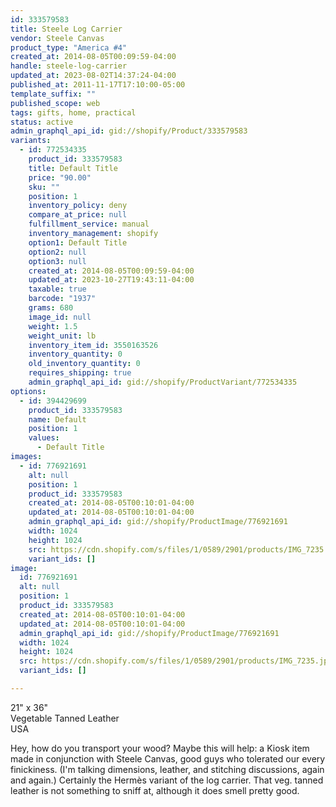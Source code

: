 ```yaml
---
id: 333579583
title: Steele Log Carrier
vendor: Steele Canvas
product_type: "America #4"
created_at: 2014-08-05T00:09:59-04:00
handle: steele-log-carrier
updated_at: 2023-08-02T14:37:24-04:00
published_at: 2011-11-17T17:10:00-05:00
template_suffix: ""
published_scope: web
tags: gifts, home, practical
status: active
admin_graphql_api_id: gid://shopify/Product/333579583
variants:
  - id: 772534335
    product_id: 333579583
    title: Default Title
    price: "90.00"
    sku: ""
    position: 1
    inventory_policy: deny
    compare_at_price: null
    fulfillment_service: manual
    inventory_management: shopify
    option1: Default Title
    option2: null
    option3: null
    created_at: 2014-08-05T00:09:59-04:00
    updated_at: 2023-10-27T19:43:11-04:00
    taxable: true
    barcode: "1937"
    grams: 680
    image_id: null
    weight: 1.5
    weight_unit: lb
    inventory_item_id: 3550163526
    inventory_quantity: 0
    old_inventory_quantity: 0
    requires_shipping: true
    admin_graphql_api_id: gid://shopify/ProductVariant/772534335
options:
  - id: 394429699
    product_id: 333579583
    name: Default
    position: 1
    values:
      - Default Title
images:
  - id: 776921691
    alt: null
    position: 1
    product_id: 333579583
    created_at: 2014-08-05T00:10:01-04:00
    updated_at: 2014-08-05T00:10:01-04:00
    admin_graphql_api_id: gid://shopify/ProductImage/776921691
    width: 1024
    height: 1024
    src: https://cdn.shopify.com/s/files/1/0589/2901/products/IMG_7235.jpeg?v=1407211801
    variant_ids: []
image:
  id: 776921691
  alt: null
  position: 1
  product_id: 333579583
  created_at: 2014-08-05T00:10:01-04:00
  updated_at: 2014-08-05T00:10:01-04:00
  admin_graphql_api_id: gid://shopify/ProductImage/776921691
  width: 1024
  height: 1024
  src: https://cdn.shopify.com/s/files/1/0589/2901/products/IMG_7235.jpeg?v=1407211801
  variant_ids: []

---
```


21" x 36"  
Vegetable Tanned Leather  
USA

Hey, how do you transport your wood? Maybe this will help: a Kiosk item made in conjunction with Steele Canvas, good guys who tolerated our every finickiness. (I'm talking dimensions, leather, and stitching discussions, again and again.) Certainly the Hermès variant of the log carrier. That veg. tanned leather is not something to sniff at, although it does smell pretty good.